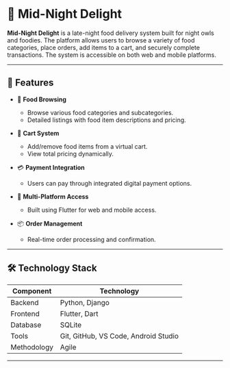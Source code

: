 # 🌙 Mid-Night Delight

**Mid-Night Delight** is a late-night food delivery system built for night owls and foodies. The platform allows users to browse a variety of food categories, place orders, add items to a cart, and securely complete transactions. The system is accessible on both web and mobile platforms.

---

## 🚀 Features

- 🍔 **Food Browsing**
  - Browse various food categories and subcategories.
  - Detailed listings with food item descriptions and pricing.

- 🛒 **Cart System**
  - Add/remove food items from a virtual cart.
  - View total pricing dynamically.

- 💳 **Payment Integration**
  - Users can pay through integrated digital payment options.

- 📲 **Multi-Platform Access**
  - Built using Flutter for web and mobile access.

- 📦 **Order Management**
  - Real-time order processing and confirmation.

---

## 🛠️ Technology Stack

| Component      | Technology        |
|----------------|-------------------|
| Backend        | Python, Django    |
| Frontend       | Flutter, Dart     |
| Database       | SQLite            |
| Tools          | Git, GitHub, VS Code, Android Studio |
| Methodology    | Agile             |

---
